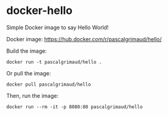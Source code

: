 # docker-hello

Simple Docker image to say Hello World!

Docker image: https://hub.docker.com/r/pascalgrimaud/hello/

Build the image:
```
docker run -t pascalgrimaud/hello .
```

Or pull the image:
```
docker pull pascalgrimaud/hello
```

Then, run the image:
```
docker run --rm -it -p 8080:80 pascalgrimaud/hello
```
